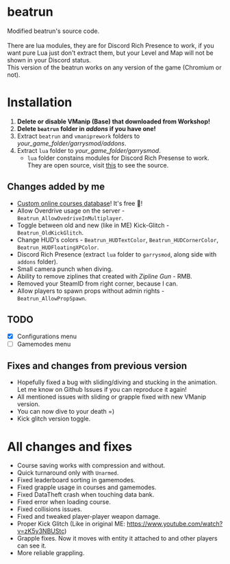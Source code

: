 # beatrun
Modified beatrun's source code.<br><br>
There are lua modules, they are for Discord Rich Presence to work, if you want pure Lua just don't extract them, but your Level and Map will not be shown in your Discord status.<br>
This version of the beatrun works on any version of the game (Chromium or not).

# Installation
1. **Delete or disable VManip (Base) that downloaded from Workshop!**
2. **Delete `beatrun` folder in *addons* if you have one!**
3. Extract `beatrun` and `vmaniprework` folders to *your_game_folder/garrysmod/addons*.
4. Extract `lua` folder to *your_game_folder/garrysmod*.
    * `lua` folder constains modules for Discord Rich Presense to work. They are open source, visit [this](https://github.com/fluffy-servers/gmod-discord-rpc) to see the source.

## Changes added by me
* [Custom online courses database](https://courses.beatrun.ru)! It's free 🤯!
* Allow Overdrive usage on the server - `Beatrun_AllowOvedriveInMultiplayer`.
* Toggle between old and new (like in ME) Kick-Glitch - `Beatrun_OldKickGlitch`.
* Change HUD's colors - `Beatrun_HUDTextColor`, `Beatrun_HUDCornerColor`, `Beatrun_HUDFloatingXPColor`.
* Discord Rich Presence (extract `lua` folder to `garrysmod`, along side with `addons` folder).
* Small camera punch when diving.
* Ability to remove ziplines that created with *Zipline Gun* - RMB.
* Removed your SteamID from right corner, because I can.
* Allow players to spawn props without admin rights - `Beatrun_AllowPropSpawn`.

## TODO
- [X] Configurations menu
- [ ] Gamemodes menu

## Fixes and changes from previous version
* Hopefully fixed a bug with sliding/diving and stucking in the animation. Let me know on Github Issues if you can reproduce it again!
* All mentioned issues with sliding or grapple fixed with new VManip version.
* You can now dive to your death =)
* Kick glitch version toggle.

# All changes and fixes
* Course saving works with compression and without.
* Quick turnaround only with `Unarmed`.
* Fixed leaderboard sorting in gamemodes.
* Fixed grapple usage in courses and gamemodes.
* Fixed DataTheft crash when touching data bank.
* Fixed error when loading course.
* Fixed collisions issues.
* Fixed and tweaked player-player weapon damage.
* Proper Kick Glitch (Like in original ME: https://www.youtube.com/watch?v=zK5y3NBUStc)
* Grapple fixes. Now it moves with entity it attached to and other players can see it.
* More reliable grappling.
